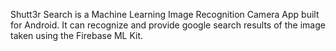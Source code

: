 Shutt3r Search is a Machine Learning Image Recognition Camera App built for Android. It can recognize and provide google search results of the image taken using the Firebase ML Kit.
